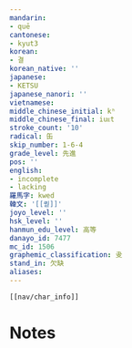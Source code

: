 ```yaml
---
mandarin:
- quē
cantonese:
- kyut3
korean:
- 결
korean_native: ''
japanese:
- KETSU
japanese_nanori: ''
vietnamese:
middle_chinese_initial: kʰ
middle_chinese_final: iuᴇt
stroke_count: '10'
radical: 缶
skip_number: 1-6-4
grade_level: 先進
pos: ''
english:
- incomplete
- lacking
羅馬字: kwed
韓文: '[[퀃]]'
joyo_level: ''
hsk_level: ''
hanmun_edu_level: 高等
danayo_id: 7477
mc_id: 1506
graphemic_classification: 叏
stand_in: 欠缺
aliases:
---
```

```meta-bind-embed
[[nav/char_info]]
```

# Notes
